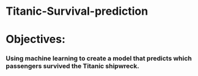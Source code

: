 # Titanic-Survival-prediction

# Objectives:
### Using machine learning to create a model that predicts which passengers survived the Titanic shipwreck.

